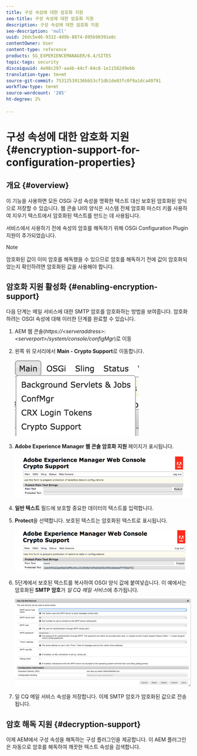 ```yaml
---
title: 구성 속성에 대한 암호화 지원
seo-title: 구성 속성에 대한 암호화 지원
description: 구성 속성에 대한 암호화 지원
seo-description: 'null'
uuid: 26dc5e46-9332-4d9b-8874-895b90391e8c
contentOwner: User
content-type: reference
products: SG_EXPERIENCEMANAGER/6.4/SITES
topic-tags: security
discoiquuid: 4e08c297-aa4b-44cf-84c8-1e11582d9ebb
translation-type: tm+mt
source-git-commit: 75312539136bb53cf1db1de03fc0f9a1dca49791
workflow-type: tm+mt
source-wordcount: '285'
ht-degree: 2%

---
```



# 구성 속성에 대한 암호화 지원{#encryption-support-for-configuration-properties}

## 개요 {#overview}

이 기능을 사용하면 모든 OSGi 구성 속성을 명확한 텍스트 대신 보호된 암호화된 양식으로 저장할 수 있습니다. 웹 콘솔 UI의 양식은 시스템 전체 암호화 마스터 키를 사용하여 지우기 텍스트에서 암호화된 텍스트를 만드는 데 사용됩니다.

서비스에서 사용하기 전에 속성의 암호를 해독하기 위해 OSGi Configuration Plugin 지원이 추가되었습니다.

>[!NOTE]
>
>암호화된 값이 이미 암호를 해독했을 수 있으므로 암호를 해독하기 전에 값이 암호화되었는지 확인하려면 암호화된 값을 사용해야 합니다.

## 암호화 지원 활성화 {#enabling-encryption-support}

다음 단계는 메일 서비스에 대한 SMTP 암호를 암호화하는 방법을 보여줍니다. 암호화하려는 OSGI 속성에 대해 이러한 단계를 완료할 수 있습니다.

1. AEM 웹 콘솔(*https://&lt;serveraddress>:&lt;serverport>/system/console/configMgr*)로 이동
1. 왼쪽 위 모서리에서 **Main - Crypto Support**&#x200B;로 이동합니다.

   ![chlimage_1-325](assets/chlimage_1-325.png)

1. **Adobe Experience Manager 웹 콘솔 암호화 지원** 페이지가 표시됩니다.

   ![screen_shot_2018-08-01at113417am](assets/screen_shot_2018-08-01at113417am.png)

1. **일반 텍스트** 필드에 보호할 중요한 데이터의 텍스트를 입력합니다.
1. **Protect**&#x200B;을 선택합니다. 보호된 텍스트는 암호화된 텍스트로 표시됩니다.

   ![screen_shot_2018-08-01at113844am](assets/screen_shot_2018-08-01at113844am.png)

1. 5단계에서 보호된 텍스트를 복사하여 OSGI 양식 값에 붙여넣습니다. 이 예에서는 암호화된 **SMTP 암호**&#x200B;가 *일 CQ 메일 서비스*&#x200B;에 추가됩니다.

   ![screen_shot_2016-12-18at105809pm](assets/screen_shot_2016-12-18at105809pm.png)

1. 일 CQ 메일 서비스 속성을 저장합니다. 이제 SMTP 암호가 암호화된 값으로 전송됩니다.

## 암호 해독 지원 {#decryption-support}

이제 AEM에서 구성 속성을 해독하는 구성 플러그인을 제공합니다. 이 AEM 플러그인은 자동으로 암호를 해독하여 깨끗한 텍스트 속성을 검색합니다.
